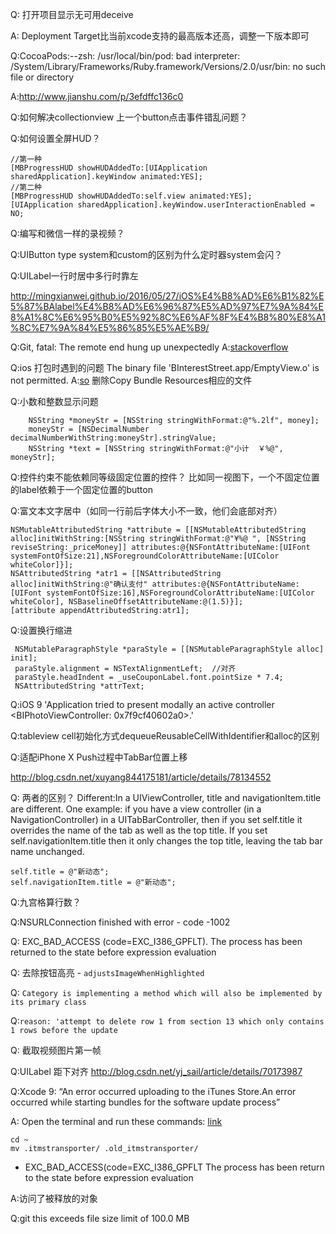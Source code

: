 Q: 打开项目显示无可用deceive

A: Deployment Target比当前xcode支持的最高版本还高，调整一下版本即可

Q:CocoaPods:--zsh: /usr/local/bin/pod: bad interpreter: /System/Library/Frameworks/Ruby.framework/Versions/2.0/usr/bin: no such file or directory

A:http://www.jianshu.com/p/3efdffc136c0

Q:如何解决collectionview 上一个button点击事件错乱问题？

Q:如何设置全屏HUD？

```
//第一种
[MBProgressHUD showHUDAddedTo:[UIApplication sharedApplication].keyWindow animated:YES];
//第二种
[MBProgressHUD showHUDAddedTo:self.view animated:YES];
[UIApplication sharedApplication].keyWindow.userInteractionEnabled = NO;
```

Q:编写和微信一样的录视频？

Q:UIButton type system和custom的区别为什么定时器system会闪？

Q:UILabel一行时居中多行时靠左

http://mingxianwei.github.io/2016/05/27/iOS%E4%B8%AD%E6%B1%82%E5%87%BAlabel%E4%B8%AD%E6%96%87%E5%AD%97%E7%9A%84%E8%A1%8C%E6%95%B0%E5%92%8C%E6%AF%8F%E4%B8%80%E8%A1%8C%E7%9A%84%E5%86%85%E5%AE%B9/

Q:Git, fatal: The remote end hung up unexpectedly
A:[stackoverflow](https://stackoverflow.com/questions/15240815/git-fatal-the-remote-end-hung-up-unexpectedly)

Q:ios 打包时遇到的问题 The binary file 'BInterestStreet.app/EmptyView.o' is not permitted. 
A:[so](https://stackoverflow.com/questions/20251252/invalid-bundle-structure-the-app-may-contain-only-one-executable-file)
删除Copy Bundle Resources相应的文件

Q:小数和整数显示问题

```
    NSString *moneyStr = [NSString stringWithFormat:@"%.2lf", money];
    moneyStr = [NSDecimalNumber decimalNumberWithString:moneyStr].stringValue;
    NSString *text = [NSString stringWithFormat:@"小计  ￥%@", moneyStr];
```

Q:控件约束不能依赖同等级固定位置的控件？
比如同一视图下，一个不固定位置的label依赖于一个固定位置的button

Q:富文本文字居中（如同一行前后字体大小不一致，他们会底部对齐）

```
NSMutableAttributedString *attribute = [[NSMutableAttributedString alloc]initWithString:[NSString stringWithFormat:@"¥%@ ", [NSString reviseString:_priceMoney]] attributes:@{NSFontAttributeName:[UIFont systemFontOfSize:21],NSForegroundColorAttributeName:[UIColor whiteColor]}];    
NSAttributedString *atr1 = [[NSAttributedString alloc]initWithString:@"确认支付" attributes:@{NSFontAttributeName:[UIFont systemFontOfSize:16],NSForegroundColorAttributeName:[UIColor whiteColor], NSBaselineOffsetAttributeName:@(1.5)}];
[attribute appendAttributedString:atr1];
```

Q:设置换行缩进

```
 NSMutableParagraphStyle *paraStyle = [[NSMutableParagraphStyle alloc] init];
 paraStyle.alignment = NSTextAlignmentLeft;  //对齐
 paraStyle.headIndent = _useCouponLabel.font.pointSize * 7.4;
 NSAttributedString *attrText;
```

Q:iOS 9 'Application tried to present modally an active controller <BIPhotoViewController: 0x7f9cf40602a0>.'


Q:tableview cell初始化方式dequeueReusableCellWithIdentifier和alloc的区别

Q:适配iPhone X Push过程中TabBar位置上移

http://blog.csdn.net/xuyang844175181/article/details/78134552

Q: 两者的区别？
Different:In a UIViewController, title and navigationItem.title are different. One example: if you have a view controller (in a NavigationController) in a UITabBarController, then if you set self.title it overrides the name of the tab as well as the top title. If you set self.navigationItem.title then it only changes the top title, leaving the tab bar name unchanged.
```
self.title = @"新动态";
self.navigationItem.title = @"新动态";
```

Q:九宫格算行数？

Q:NSURLConnection finished with error - code -1002

Q: EXC_BAD_ACCESS (code=EXC_I386_GPFLT).
The process has been returned to the state before expression evaluation

Q: 去除按钮高亮 - `adjustsImageWhenHighlighted`

Q: `Category is implementing a method which will also be implemented by its primary class`

Q:`reason: 'attempt to delete row 1 from section 13 which only contains 1 rows before the update`

Q: 截取视频图片第一帧

Q:UILabel 距下对齐 http://blog.csdn.net/yj_sail/article/details/70173987

Q:Xcode 9: “An error occurred uploading to the iTunes Store.An error occurred while starting bundles for the software update process”

A: Open the terminal and run these commands: [link](https://stackoverflow.com/questions/46463778/xcode-9-an-error-occurred-uploading-to-the-itunes-store#)
```
cd ~
mv .itmstransporter/ .old_itmstransporter/
```

* EXC_BAD_ACCESS(code=EXC_I386_GPFLT The process has been return to the state before expression evaluation

A:访问了被释放的对象

Q:git this exceeds file size limit of 100.0 MB
